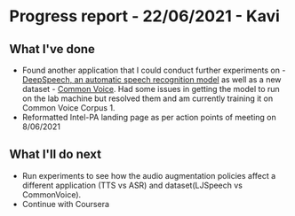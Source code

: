 # Progress report - 22/06/2021 - Kavi

## What I've done

- Found another application that I could conduct further experiments on - [DeepSpeech, an automatic speech recognition model](https://github.com/Intel-PA/DeepSpeech) as well as a new dataset - [Common Voice](https://commonvoice.mozilla.org/en/datasets). Had some issues in getting the model to run on the lab machine but resolved them and am currently training it on Common Voice Corpus 1. 
- Reformatted Intel-PA landing page as per action points of meeting on 8/06/2021

## What I'll do next
- Run experiments to see how the audio augmentation policies affect a different application (TTS vs ASR) and dataset(LJSpeech vs CommonVoice).
- Continue with Coursera